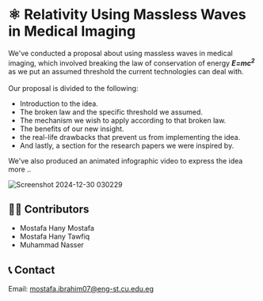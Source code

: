 # ⚛️ Relativity Using Massless Waves in Medical Imaging
We've conducted a proposal about using massless waves in medical imaging, which involved breaking the law of conservation of energy **_E=mc<sup>2</sup>_** as we put an assumed 
threshold the current technologies can deal with.<br><br>
Our proposal is divided to the following:
- Introduction to the idea.
- The broken law and the specific threshold we assumed.
- The mechanism we wish to apply according to that broken law.
- The benefits of our new insight.
- the real-life drawbacks that prevent us from implementing the idea.
- And lastly, a section for the research papers we were inspired by.
  
We've also produced an animated infographic video to express the idea more ..
  <br>

![Screenshot 2024-12-30 030229](https://github.com/user-attachments/assets/dfdcbc5a-9bc6-44a9-bf11-739ce53b9b22)

## 🦸‍♂️ Contributors
- Mostafa Hany Mostafa
- Mostafa Hany Tawfiq 
- Muhammad Nasser

## 📞 Contact
Email: mostafa.ibrahim07@eng-st.cu.edu.eg <br>
